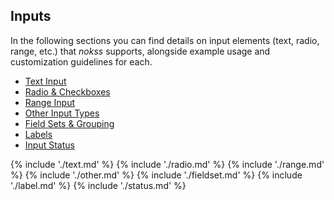 <section>

# Inputs

In the following sections you can find details on input elements (text, radio, range, etc.) that _nokss_ supports,
alongside example usage and customization guidelines for each.

- [Text Input](#text-input)
- [Radio & Checkboxes](#radio--checkboxes)
- [Range Input](#range-input)
- [Other Input Types](#other-input-types)
- [Field Sets & Grouping](#field-sets--grouping)
- [Labels](#labels)
- [Input Status](#input-status)

</section>

{% include './text.md' %}
{% include './radio.md' %}
{% include './range.md' %}
{% include './other.md' %}
{% include './fieldset.md' %}
{% include './label.md' %}
{% include './status.md' %}
